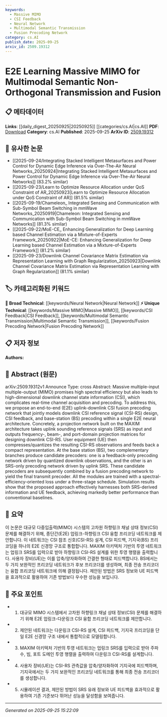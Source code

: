 ```yaml
---
keywords:
  - Massive MIMO
  - CSI Feedback
  - Neural Network
  - Multimodal Semantic Transmission
  - Fusion Precoding Network
category: cs.AI
publish_date: 2025-09-25
arxiv_id: 2509.19312
---
```


<!-- KEYWORD_LINKING_METADATA:
{
  "processed_timestamp": "2025-09-25T15:22:09.118875",
  "vocabulary_version": "1.0",
  "selected_keywords": [
    "Massive MIMO",
    "CSI Feedback",
    "Neural Network",
    "Multimodal Semantic Transmission",
    "Fusion Precoding Network"
  ],
  "rejected_keywords": [],
  "similarity_scores": {
    "Massive MIMO": 0.8,
    "CSI Feedback": 0.78,
    "Neural Network": 0.77,
    "Multimodal Semantic Transmission": 0.79,
    "Fusion Precoding Network": 0.75
  },
  "extraction_method": "AI_prompt_based",
  "budget_applied": true,
  "candidates_json": {
    "candidates": [
      {
        "surface": "Massive MIMO",
        "canonical": "Massive MIMO",
        "aliases": [
          "Massive Multiple-Input Multiple-Output"
        ],
        "category": "unique_technical",
        "rationale": "Massive MIMO is a key technology in wireless communications, offering high spectral efficiency and is central to the paper's focus.",
        "novelty_score": 0.65,
        "connectivity_score": 0.78,
        "specificity_score": 0.85,
        "link_intent_score": 0.8
      },
      {
        "surface": "CSI feedback",
        "canonical": "CSI Feedback",
        "aliases": [
          "Channel State Information Feedback"
        ],
        "category": "unique_technical",
        "rationale": "CSI feedback is crucial for the proposed network's operation, linking it to broader communication system concepts.",
        "novelty_score": 0.7,
        "connectivity_score": 0.75,
        "specificity_score": 0.8,
        "link_intent_score": 0.78
      },
      {
        "surface": "Neural architecture",
        "canonical": "Neural Network",
        "aliases": [
          "Neural Architecture"
        ],
        "category": "broad_technical",
        "rationale": "The use of neural networks is fundamental to the proposed E2E learning approach, connecting to machine learning concepts.",
        "novelty_score": 0.55,
        "connectivity_score": 0.85,
        "specificity_score": 0.7,
        "link_intent_score": 0.77
      },
      {
        "surface": "Multimodal Semantic Non-Orthogonal Transmission",
        "canonical": "Multimodal Semantic Transmission",
        "aliases": [
          "Multimodal Transmission"
        ],
        "category": "unique_technical",
        "rationale": "This concept is central to the paper and represents an innovative approach to data transmission.",
        "novelty_score": 0.72,
        "connectivity_score": 0.68,
        "specificity_score": 0.88,
        "link_intent_score": 0.79
      },
      {
        "surface": "Fusion precoding network",
        "canonical": "Fusion Precoding Network",
        "aliases": [
          "Precoding Network"
        ],
        "category": "unique_technical",
        "rationale": "The fusion precoding network is a novel aspect of the proposed system, linking it to advanced communication techniques.",
        "novelty_score": 0.66,
        "connectivity_score": 0.73,
        "specificity_score": 0.82,
        "link_intent_score": 0.75
      }
    ],
    "ban_list_suggestions": [
      "method",
      "experiment",
      "performance"
    ]
  },
  "decisions": [
    {
      "candidate_surface": "Massive MIMO",
      "resolved_canonical": "Massive MIMO",
      "decision": "linked",
      "scores": {
        "novelty": 0.65,
        "connectivity": 0.78,
        "specificity": 0.85,
        "link_intent": 0.8
      }
    },
    {
      "candidate_surface": "CSI feedback",
      "resolved_canonical": "CSI Feedback",
      "decision": "linked",
      "scores": {
        "novelty": 0.7,
        "connectivity": 0.75,
        "specificity": 0.8,
        "link_intent": 0.78
      }
    },
    {
      "candidate_surface": "Neural architecture",
      "resolved_canonical": "Neural Network",
      "decision": "linked",
      "scores": {
        "novelty": 0.55,
        "connectivity": 0.85,
        "specificity": 0.7,
        "link_intent": 0.77
      }
    },
    {
      "candidate_surface": "Multimodal Semantic Non-Orthogonal Transmission",
      "resolved_canonical": "Multimodal Semantic Transmission",
      "decision": "linked",
      "scores": {
        "novelty": 0.72,
        "connectivity": 0.68,
        "specificity": 0.88,
        "link_intent": 0.79
      }
    },
    {
      "candidate_surface": "Fusion precoding network",
      "resolved_canonical": "Fusion Precoding Network",
      "decision": "linked",
      "scores": {
        "novelty": 0.66,
        "connectivity": 0.73,
        "specificity": 0.82,
        "link_intent": 0.75
      }
    }
  ]
}
-->

# E2E Learning Massive MIMO for Multimodal Semantic Non-Orthogonal Transmission and Fusion

## 📋 메타데이터

**Links**: [[daily_digest_20250925|20250925]] [[categories/cs.AI|cs.AI]]
**PDF**: [Download](https://arxiv.org/pdf/2509.19312.pdf)
**Category**: cs.AI
**Published**: 2025-09-25
**ArXiv ID**: [2509.19312](https://arxiv.org/abs/2509.19312)

## 🔗 유사한 논문
- [[2025-09-24/Integrating Stacked Intelligent Metasurfaces and Power Control for Dynamic Edge Inference via Over-The-Air Neural Networks_20250924|Integrating Stacked Intelligent Metasurfaces and Power Control for Dynamic Edge Inference via Over-The-Air Neural Networks]] (83.2% similar)
- [[2025-09-23/Learn to Optimize Resource Allocation under QoS Constraint of AR_20250923|Learn to Optimize Resource Allocation under QoS Constraint of AR]] (81.5% similar)
- [[2025-09-19/Chameleon_ Integrated Sensing and Communication with Sub-Symbol Beam Switching in mmWave Networks_20250919|Chameleon: Integrated Sensing and Communication with Sub-Symbol Beam Switching in mmWave Networks]] (81.3% similar)
- [[2025-09-22/MoE-CE_ Enhancing Generalization for Deep Learning based Channel Estimation via a Mixture-of-Experts Framework_20250922|MoE-CE: Enhancing Generalization for Deep Learning based Channel Estimation via a Mixture-of-Experts Framework]] (81.2% similar)
- [[2025-09-23/Downlink Channel Covariance Matrix Estimation via Representation Learning with Graph Regularization_20250923|Downlink Channel Covariance Matrix Estimation via Representation Learning with Graph Regularization]] (81.1% similar)

## 🏷️ 카테고리화된 키워드
**🧠 Broad Technical**: [[keywords/Neural Network|Neural Network]]
**⚡ Unique Technical**: [[keywords/Massive MIMO|Massive MIMO]], [[keywords/CSI Feedback|CSI Feedback]], [[keywords/Multimodal Semantic Transmission|Multimodal Semantic Transmission]], [[keywords/Fusion Precoding Network|Fusion Precoding Network]]

## 📋 저자 정보

**Authors:** 

## 📄 Abstract (원문)

arXiv:2509.19312v1 Announce Type: cross 
Abstract: Massive multiple-input multiple-output (MIMO) promises high spectral efficiency but also leads to high-dimensional downlink channel state information (CSI), which complicates real-time channel acquisition and precoding. To address this, we propose an end-to-end (E2E) uplink-downlink CSI fusion precoding network that jointly models downlink CSI reference signal (CSI-RS) design, CSI feedback, and base-station (BS) precoding within a single E2E neural architecture. Concretely, a projection network built on the MAXIM architecture takes uplink sounding reference signals (SRS) as input and outputs frequency-, beam-, and port-domain projection matrices for designing downlink CSI-RS. User equipment (UE) then compresses/quantizes the resulting CSI-RS observations and feeds back a compact representation. At the base station (BS), two complementary branches produce candidate precoders: one is a feedback-only precoding network driven by quantized downlink observations, and the other is an SRS-only precoding network driven by uplink SRS. These candidate precoders are subsequently combined by a fusion precoding network to yield the final transmit precoder. All the modules are trained with a spectral-efficiency-oriented loss under a three-stage schedule. Simulation results show that the proposed approach effectively harnesses both SRS-derived information and UE feedback, achieving markedly better performance than conventional baselines.

## 📝 요약

이 논문은 대규모 다중입출력(MIMO) 시스템의 고차원 하향링크 채널 상태 정보(CSI) 문제를 해결하기 위해, 종단간(E2E) 업링크-하향링크 CSI 융합 프리코딩 네트워크를 제안합니다. 이 네트워크는 CSI 참조 신호(CSI-RS) 설계, CSI 피드백, 기지국(BS) 프리코딩을 하나의 E2E 신경망 구조로 통합합니다. MAXIM 아키텍처 기반의 투영 네트워크는 업링크 SRS를 입력으로 받아 하향링크 CSI-RS 설계를 위한 투영 행렬을 출력합니다. 사용자 장비(UE)는 이를 압축/양자화하여 간결한 형태로 피드백합니다. BS에서는 두 가지 보완적인 프리코딩 네트워크가 후보 프리코더를 생성하며, 최종 전송 프리코더는 융합 프리코딩 네트워크에 의해 결정됩니다. 제안된 방법은 SRS 정보와 UE 피드백을 효과적으로 활용하여 기존 방법보다 우수한 성능을 보입니다.

## 🎯 주요 포인트

- 1. 대규모 MIMO 시스템에서 고차원 하향링크 채널 상태 정보(CSI) 문제를 해결하기 위해 E2E 업링크-다운링크 CSI 융합 프리코딩 네트워크를 제안합니다.
- 2. 제안된 네트워크는 다운링크 CSI-RS 설계, CSI 피드백, 기지국 프리코딩을 단일 E2E 신경망 구조 내에서 통합적으로 모델링합니다.
- 3. MAXIM 아키텍처 기반의 투영 네트워크는 업링크 SRS를 입력으로 받아 주파수, 빔, 포트 도메인 투영 행렬을 출력하여 다운링크 CSI-RS를 설계합니다.
- 4. 사용자 장비(UE)는 CSI-RS 관측값을 압축/양자화하여 기지국에 피드백하며, 기지국에서는 두 가지 보완적인 프리코딩 네트워크를 통해 최종 전송 프리코더를 생성합니다.
- 5. 시뮬레이션 결과, 제안된 방법이 SRS 유래 정보와 UE 피드백을 효과적으로 활용하여 기존 기준보다 뛰어난 성능을 달성함을 보여줍니다.


---

*Generated on 2025-09-25 15:22:09*
